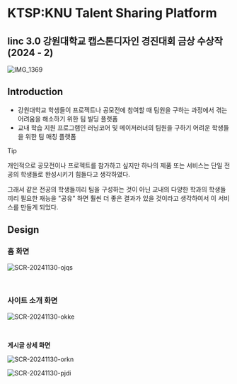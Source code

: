 # KTSP:KNU Talent Sharing Platform
## linc 3.0 강원대학교 캡스톤디자인 경진대회 금상 수상작(2024 - 2)
![IMG_1369](https://github.com/user-attachments/assets/2cd91f2d-9cc4-406d-a06b-2243781c2ec4)



## Introduction

- 강원대학교 학생들이 프로젝트나 공모전에 참여할 때 팀원을 구하는 과정에서 겪는 어려움을 해소하기 위한 팀 빌딩 플랫폼
- 교내 학습 지원 프로그램인 러닝코어 및 메이저러너의 팀원을 구하기 어려운 학생들을 위한 팀 매칭 플랫폼

> [!TIP]
>
> 개인적으로 공모전이나 프로젝트를 참가하고 싶지만 하나의 제품 또는 서비스는 단일 전공의 학생들로 완성시키기 힘들다고 생각하였다.
>
> 그래서 같은 전공의 학생들끼리 팀을 구성하는 것이 아닌 교내의 다양한 학과의 학생들끼리 필요한 재능을 "공유" 하면 훨씬 더 좋은 결과가 있을 것이라고 생각하여서 이 서비스를 만들게 되었다.



## Design

### **홈 화면**

![SCR-20241130-ojqs](images/README/SCR-20241130-ojqs.png)

<br>

### **사이트 소개 화면**

![SCR-20241130-okke](images/README/SCR-20241130-okke.png)

<br>

**게시글 상세 화면**

![SCR-20241130-orkn](images/README/SCR-20241130-orkn.png)

![SCR-20241130-pjdi](images/README/SCR-20241130-pjdi.png)

<br>




